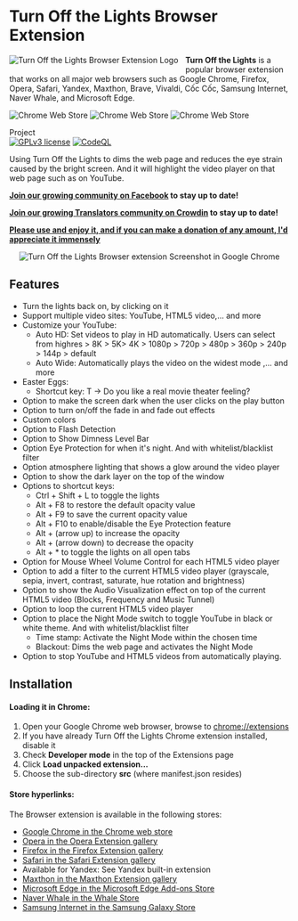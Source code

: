 # Turn Off the Lights Browser Extension

<img alt="Turn Off the Lights Browser Extension Logo" src="https://github.com/turnoffthelights/Turn-Off-the-Lights-Chrome-extension/blob/master/src/icons/icon48.png" align="left" style="padding: 0 10px 5px 0">

**Turn Off the Lights** is a popular browser extension that works on all major web browsers such as Google Chrome, Firefox, Opera, Safari, Yandex, Maxthon, Brave, Vivaldi, Cốc Cốc, Samsung Internet, Naver Whale, and Microsoft Edge.

![Chrome Web Store](https://img.shields.io/chrome-web-store/d/bfbmjmiodbnnpllbbbfblcplfjjepjdn.svg?color=#44cc12&style=flat-square)
![Chrome Web Store](https://img.shields.io/chrome-web-store/rating/bfbmjmiodbnnpllbbbfblcplfjjepjdn?color=#44cc12&style=flat-square)
![Chrome Web Store](https://img.shields.io/chrome-web-store/v/bfbmjmiodbnnpllbbbfblcplfjjepjdn.svg?color=#44cc12&style=flat-square)

Project<br>
[![GPLv3 license](https://img.shields.io/badge/License-GPLv2-green.svg)](https://github.com/turnoffthelights/Turn-Off-the-Lights-Chrome-extension/blob/master/LICENSE)
[![CodeQL](https://github.com/turnoffthelights/Turn-Off-the-Lights-Chrome-extension/actions/workflows/codeql-analysis.yml/badge.svg)](https://github.com/turnoffthelights/Turn-Off-the-Lights-Chrome-extension/actions/workflows/codeql-analysis.yml)

Using Turn Off the Lights to dims the web page and reduces the eye strain caused by the bright screen. And it will highlight the video player on that web page such as on YouTube.


**[Join our growing community on Facebook](https://www.facebook.com/turnoffthelight) to stay up to date!**

**[Join our growing Translators community on Crowdin](https://www.crowdin.com/project/turnoffthelights) to stay up to date!**

**[Please use and enjoy it, and if you can make a donation of any amount, I'd appreciate it immensely](https://www.turnoffthelights.com/donate/)**

<div style="text-align:center">
<img alt="Turn Off the Lights Browser extension Screenshot in Google Chrome" src="https://www.turnoffthelights.com/images/turnoffthelights-twitter.png">
</div>

## Features
* Turn the lights back on, by clicking on it
* Support multiple video sites: YouTube, HTML5 video,... and more
* Customize your YouTube:
  * Auto HD: Set videos to play in HD automatically. Users can select from highres > 8K > 5K> 4K > 1080p > 720p > 480p > 360p > 240p > 144p > default
  * Auto Wide: Automatically plays the video on the widest mode
     ,... and more
* Easter Eggs:
  * Shortcut key: T -> Do you like a real movie theater feeling?
* Option to make the screen dark when the user clicks on the play button
* Option to turn on/off the fade in and fade out effects
* Custom colors
* Option to Flash Detection
* Option to Show Dimness Level Bar
* Option Eye Protection for when it's night. And with whitelist/blacklist filter
* Option atmosphere lighting that shows a glow around the video player
* Option to show the dark layer on the top of the window
* Options to shortcut keys:
  * Ctrl + Shift + L to toggle the lights
  * Alt + F8 to restore the default opacity value
  * Alt + F9 to save the current opacity value
  * Alt + F10 to enable/disable the Eye Protection feature
  * Alt + (arrow up) to increase the opacity
  * Alt + (arrow down) to decrease the opacity
  * Alt + * to toggle the lights on all open tabs
* Option for Mouse Wheel Volume Control for each HTML5 video player
* Option to add a filter to the current HTML5 video player (grayscale, sepia, invert, contrast, saturate, hue rotation and brightness)
* Option to show the Audio Visualization effect on top of the current HTML5 video (Blocks, Frequency and Music Tunnel)
* Option to loop the current HTML5 video player
* Option to place the Night Mode switch to toggle YouTube in black or white theme. And with whitelist/blacklist filter
  * Time stamp: Activate the Night Mode within the chosen time
  * Blackout: Dims the web page and activates the Night Mode
* Option to stop YouTube and HTML5 videos from automatically playing.

## Installation
#### Loading it in Chrome:
1. Open your Google Chrome web browser, browse to [chrome://extensions](chrome://extensions)
1. If you have already Turn Off the Lights Chrome extension installed, disable it
1. Check **Developer mode** in the top of the Extensions page
1. Click **Load unpacked extension...**
1. Choose the sub-directory **src** (where manifest.json resides)

#### Store hyperlinks:
The Browser extension is available in the following stores:
* [Google Chrome in the Chrome web store](https://chrome.google.com/webstore/detail/turn-off-the-lights/bfbmjmiodbnnpllbbbfblcplfjjepjdn)
* [Opera in the Opera Extension gallery](https://addons.opera.com/extensions/details/turn-off-the-lights/)
* [Firefox in the Firefox Extension gallery](https://addons.mozilla.org/firefox/addon/turn-off-the-lights/)
* [Safari in the Safari Extension gallery](https://itunes.apple.com/us/app/turn-off-the-lights-for-safari/id1273998507?ls=1&mt=12&at=1010lwtb)
* Available for Yandex: See Yandex built-in extension
* [Maxthon in the Maxthon Extension gallery](http://extension.maxthon.com/detail/index.php?view_id=1813)
* [Microsoft Edge in the Microsoft Edge Add-ons Store](https://microsoftedge.microsoft.com/addons/detail/turn-off-the-lights/fmamkbgpnienhphflfdamlhnljffjdgm)
* [Naver Whale in the Whale Store](https://store.whale.naver.com/detail/oplanocjcpankemphfllmlhglnloaolj)
* [Samsung Internet in the Samsung Galaxy Store](https://galaxystore.samsung.com/detail/com.stefanvd.turnoffthelightssamsung)
